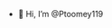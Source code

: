 - 👋 Hi, I’m @Ptoomey119


<!---
Ptoomey119/Ptoomey119 is a ✨ special ✨ repository because its `README.md` (this file) appears on your GitHub profile.
You can click the Preview link to take a look at your changes.
--->
